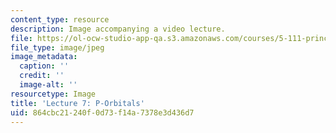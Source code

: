 ```yaml
---
content_type: resource
description: Image accompanying a video lecture.
file: https://ol-ocw-studio-app-qa.s3.amazonaws.com/courses/5-111-principles-of-chemical-science-fall-2008/864cbc21240f0d73f14a7378e3d436d7_7.jpg
file_type: image/jpeg
image_metadata:
  caption: ''
  credit: ''
  image-alt: ''
resourcetype: Image
title: 'Lecture 7: P-Orbitals'
uid: 864cbc21-240f-0d73-f14a-7378e3d436d7
---
```

